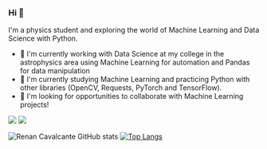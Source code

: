 ### Hi 👋

I'm a physics student and exploring the world of Machine Learning and Data Science with Python.
- 🔭 I'm currently working with Data Science at my college in the astrophysics area using Machine Learning for automation and Pandas for data manipulation
- 🌱 I'm currently studying Machine Learning and practicing Python with other libraries (OpenCV, Requests, PyTorch and TensorFlow).
- 🤝 I'm looking for opportunities to collaborate with Machine Learning projects! 

[<img src="https://img.shields.io/badge/twitter-%231DA1F2.svg?&style=for-the-badge&logo=twitter&logoColor=white" />](https://twitter.com/CuTGuArDiAnBr) [<img src="https://img.shields.io/badge/linkedin-%230077B5.svg?&style=for-the-badge&logo=linkedin&logoColor=white" />](https://www.linkedin.com/in/renan-cavalcante-barroso/)

![Renan Cavalcante GitHub stats](https://github-readme-stats.vercel.app/api?username=renancavalcantercb&show_icons=true&theme=tokyonight)
[![Top Langs](https://github-readme-stats.vercel.app/api/top-langs/?username=renancavalcantercb&layout=compact&show_icons=true&theme=tokyonight)](https://github.com/anuraghazra/github-readme-stats)

